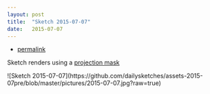 ```yaml
---
layout: post
title:  "Sketch 2015-07-07"
date:   2015-07-07
---
```

<div class="code">
    <ul>
		<li><a href="{% post_url 2015-07-07-sketch %}">permalink</a></li>
	</ul>
</div>
<p class="description">Sketch renders using a <a href="https://github.com/microcosm/ofxProjectionMask">projection mask</a></p>
![Sketch 2015-07-07](https://github.com/dailysketches/assets-2015-07pre/blob/master/pictures/2015-07-07.jpg?raw=true)